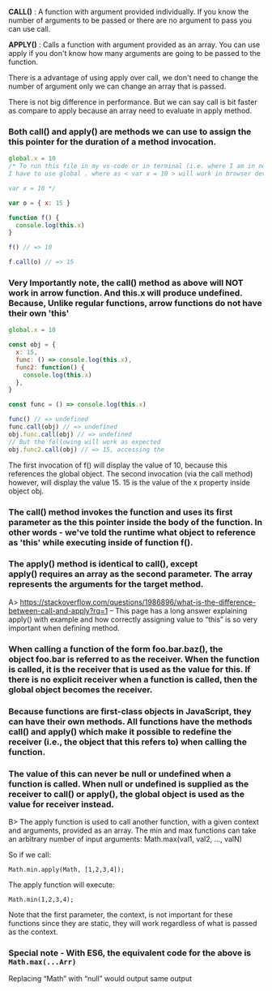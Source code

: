**CALL()** : A function with argument provided individually. If you know the number of arguments to be passed or there are no argument to pass you can use call.

**APPLY()** : Calls a function with argument provided as an array. You can use apply if you don't know how many arguments are going to be passed to the function.

There is a advantage of using apply over call, we don't need to change the number of argument only we can change an array that is passed.

There is not big difference in performance. But we can say call is bit faster as compare to apply because an array need to evaluate in apply method.

### Both call() and apply() are methods we can use to assign the this pointer for the duration of a method invocation.

```js
global.x = 10
/* To run this file in my vs-code or in terminal (i.e. where I am in node env),
I have to use global . where as < var x = 10 > will work in browser dev-tool

var x = 10 */

var o = { x: 15 }

function f() {
  console.log(this.x)
}

f() // => 10

f.call(o) // => 15
```

### Very Importantly note, the call() method as above will NOT work in arrow function. And this.x will produce undefined. Because, Unlike regular functions, arrow functions do not have their own 'this'

```js
global.x = 10

const obj = {
  x: 15,
  func: () => console.log(this.x),
  func2: function() {
    console.log(this.x)
  },
}

const func = () => console.log(this.x)

func() // => undefined
func.call(obj) // => undefined
obj.func.call(obj) // => undefined
// But the following will work as expected
obj.func2.call(obj) // => 15, accessing the
```

The first invocation of f() will display the value of 10, because this references the global object. The second invocation (via the call method) however, will display the value 15. 15 is the value of the x property inside object obj.

### The call() method invokes the function and uses its first parameter as the this pointer inside the body of the function. In other words - we've told the runtime what object to reference as 'this' while executing inside of function f().

### The apply() method is identical to call(), except apply() requires an array as the second parameter. The array represents the arguments for the target method.

A> https://stackoverflow.com/questions/1986896/what-is-the-difference-between-call-and-apply?rq=1 – This page has a long answer explaining apply() with example and how correctly assigning value to “this” is so very important when defining method.

### When calling a function of the form foo.bar.baz(), the object foo.bar is referred to as the receiver. When the function is called, it is the receiver that is used as the value for this. If there is no explicit receiver when a function is called, then the global object becomes the receiver.

### Because functions are first-class objects in JavaScript, they can have their own methods. All functions have the methods call() and apply() which make it possible to redefine the receiver (i.e., the object that this refers to) when calling the function.

### The value of this can never be null or undefined when a function is called. When null or undefined is supplied as the receiver to call() or apply(), the global object is used as the value for receiver instead.

B> The apply function is used to call another function, with a given context and arguments, provided as an array. The min and max functions can take an arbitrary number of input arguments: Math.max(val1, val2, ..., valN)

So if we call:

`Math.min.apply(Math, [1,2,3,4]);`

The apply function will execute:

`Math.min(1,2,3,4);`

Note that the first parameter, the context, is not important for these functions since they are static, they will work regardless of what is passed as the context.

### Special note - With ES6, the equivalent code for the above is `Math.max(...Arr)`

Replacing “Math” with “null” would output same output
